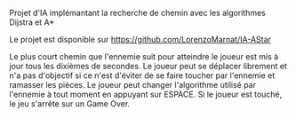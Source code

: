  Projet d'IA implémantant la recherche de chemin avec les algorithmes Dijstra et A*
 
 Le projet est disponible sur https://github.com/LorenzoMarnat/IA-AStar
 
 Le plus court chemin que l'ennemie suit pour atteindre le joueur est mis à jour tous les dixièmes de secondes.
 Le joueur peut se déplacer librement et n'a pas d'objectif si ce n'est d'éviter de se faire toucher par l'ennemie et ramasser les pièces.
 Le joueur peut changer l'algorithme utilisé par l'ennemie à tout moment en appuyant sur ESPACE.
 Si le joueur est touché, le jeu s'arrête sur un Game Over.
